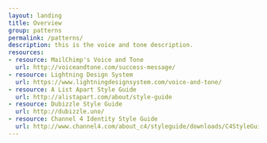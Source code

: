 ```yaml
---
layout: landing
title: Overview
group: patterns
permalink: /patterns/
description: this is the voice and tone description.
resources:
- resource: MailChimp's Voice and Tone
  url: http://voiceandtone.com/success-message/
- resource: Lightning Design System
  url: https://www.lightningdesignsystem.com/voice-and-tone/
- resource: A List Apart Style Guide
  url: http://alistapart.com/about/style-guide
- resource: Dubizzle Style Guide
  url: http://dubizzle.uno/
- resource: Channel 4 Identity Style Guide
  url: http://www.channel4.com/about_c4/styleguide/downloads/C4StyleGuide1.1.pdf
---
```

